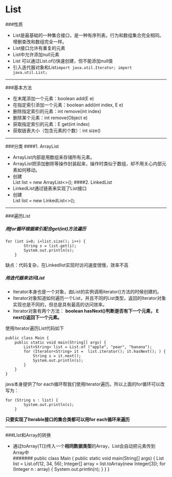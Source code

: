 # List
###性质
 * List是最基础的一种集合接口，是一种有序列表。行为和数组集合完全相同。增删查改和数组完全一样。
 * List接口允许有重复的元素
 * List中允许添加null元素
 * List 可以通过List.of()快速创建，但不能添加null值
 * 引入迭代器对象和List``import java.util.Iterator;
import java.util.List;``
 ---
###基本方法
* 在末尾添加一个元素：boolean add(E e)
* 在指定索引添加一个元素：boolean add(int index, E e)
* 删除指定索引的元素：int remove(int index)
* 删除某个元素：int remove(Object e)
* 获取指定索引的元素：E get(int index)
* 获取链表大小（包含元素的个数）：int size()
---
###分类
####1. ArrayList
* ArrayList内部是用数组来存储所有元素。
* ArrayList把添加删除等操作封装起来，操作时类似于数组，却不用关心内部元素如何移动。
* 创建	
    List<String> list = new ArrayList<>();
####2. LinkedList
* LinkedList通过链表来实现了List接口
* 创建	
    List<String> list = new LinkedList<>();

---
###遍历List
##### 用for循环根据索引配合get(int)方法遍历
	for (int i=0; i<list.size(); i++) {
            String s = list.get(i);
            System.out.println(s);
        }
缺点：代码复杂，在Linkedlist实现时访问速度很慢，效率不高
##### 用迭代器来访问List
* Iterator本身也是一个对象，由List的实例调用iterator()方法的时候创建的。
* Iterator对象知道如何遍历一个List，并且不同的List类型，返回的Iterator对象实现也是不同的，但总是具有最高的访问效率。
* Iterator对象有两个方法：
**boolean hasNext()判断是否有下一个元素，
  E next()返回下一个元素。**

使用Iterator遍历List代码如下

	public class Main {
    	public static void main(String[] args) {
        	List<String> list = List.of	("apple", "pear", "banana");
        	for (Iterator<String> it = 	list.iterator(); it.hasNext(); ) {
            	String s = it.next();
            	System.out.println(s);
        	}
	  	}
    }


java本身提供了for each循环帮我们使用Iterator遍历。所以上面的for循环可以改写为：

	for (String s : list) {
            System.out.println(s);
        }

**只要实现了Iterable接口的集合类都可以用for each循环来遍历**

---
###LIst和Array的转换
* 通过toArray(T[])传入一个**相同数据类型**的Array，List会自动把元素传到Array中  
#######
	public class Main {
    	public static void main(String[] args) {
        	List<Integer> list = List.of(12, 34, 56);
        	Integer[] array = list.toArray(new Integer[3]);
        	for (Integer n : array) {
            	System.out.println(n);
        	}
      	}
	}

